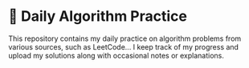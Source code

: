 # 🧠 Daily Algorithm Practice

This repository contains my daily practice on algorithm problems from various sources, such as LeetCode...
I keep track of my progress and upload my solutions along with occasional notes or explanations.


